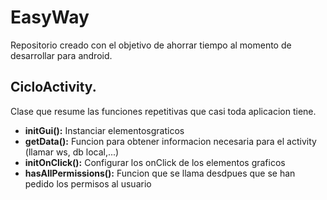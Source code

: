 
# EasyWay

Repositorio creado con el objetivo de ahorrar tiempo al momento de desarrollar para android.


## CicloActivity.

Clase que resume las funciones repetitivas que casi toda aplicacion tiene.

 - **initGui():** Instanciar elementosgraticos
 - **getData():** Funcion para obtener informacion necesaria para el activity (llamar ws, db local,...)
 - **initOnClick():** Configurar los onClick de los elementos graficos
 - **hasAllPermissions():** Funcion que se llama desdpues que se han pedido los permisos al usuario

